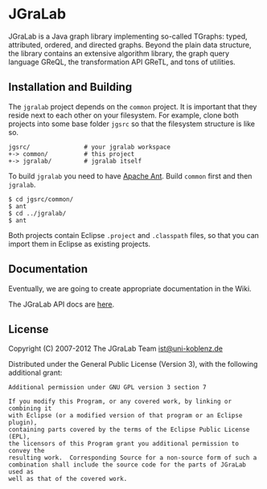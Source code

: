 # JGraLab

JGraLab is a Java graph library implementing so-called TGraphs: typed,
attributed, ordered, and directed graphs.  Beyond the plain data structure, the
library contains an extensive algorithm library, the graph query language
GReQL, the transformation API GReTL, and tons of utilities.

## Installation and Building

The `jgralab` project depends on the `common` project.  It is important that
they reside next to each other on your filesystem.  For example, clone both
projects into some base folder `jgsrc` so that the filesystem structure is like
so.

    jgsrc/               # your jgralab workspace
    +-> common/          # this project
    +-> jgralab/         # jgralab itself

To build `jgralab` you need to have [Apache Ant](http://ant.apache.org/).
Build `common` first and then `jgralab`.

    $ cd jgsrc/common/
    $ ant
    $ cd ../jgralab/
    $ ant

Both projects contain Eclipse `.project` and `.classpath` files, so that you
can import them in Eclipse as existing projects.

## Documentation

Eventually, we are going to create appropriate documentation in the Wiki.

The JGraLab API docs are
[here](http://userpages.uni-koblenz.de/~ist/jgralab/api/).

## License

Copyright (C) 2007-2012 The JGraLab Team <ist@uni-koblenz.de>

Distributed under the General Public License (Version 3), with the following
additional grant:

    Additional permission under GNU GPL version 3 section 7

    If you modify this Program, or any covered work, by linking or combining it
    with Eclipse (or a modified version of that program or an Eclipse plugin),
    containing parts covered by the terms of the Eclipse Public License (EPL),
    the licensors of this Program grant you additional permission to convey the
    resulting work.  Corresponding Source for a non-source form of such a
    combination shall include the source code for the parts of JGraLab used as
    well as that of the covered work.


<!-- Local Variables:        -->
<!-- mode: markdown          -->
<!-- indent-tabs-mode: nil   -->
<!-- End:                    -->

